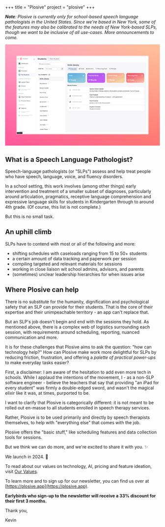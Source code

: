 +++
title = "Plosive"
project = "plosive"
+++

_**Note**: Plosive is currently only for school-based speech language pathologists in the United States. Since we're based in New York, some of the features may also be calibrated to the needs of New York-based SLPs, though we want to be inclusive of all use-cases. More announcements to come._

![a screenshot of the plosive app homepage](/img/plosive-homepage.png)

## What is a Speech Language Pathologist?

Speech-language pathologists (or "SLPs") assess and help treat people who have speech, language, voice, and fluency disorders.

In a school setting, this work involves (among other things) early intervention and treatment of a smaller subset of diagnoses, particularly around articulation, pragmatics, receptive language comprehension and expressive language skills for students in Kindergarten through to around 4th grade. (Of course, this list is not complete.)

But this is no small task.

## An uphill climb

SLPs have to contend with most or all of the following and more:

- shifting schedules with caseloads ranging from 15 to 50+ students
- a certain amount of data tracking and paperwork per session
- compiling targeted and relevant materials for sessions
- working in close liaison wit school admins, advisors, and parents
- (sometimes) unclear leadership hierarchies for when issues arise

## Where Plosive can help

There is no substitute for the humanity, dignification and psychological safety that an SLP can provide for their students. That is the core of their expertise and their unimpeachable territory - an app can't replace that.

But an SLP's job doesn't begin and end with the sessions they hold. As mentioned above, there is a complex web of logistics surrounding each session, with requirements around scheduling, reporting, nuanced communication and more.

It is for these challenges that Plosive aims to ask the question: "how can technology help?" How can Plosive make work more delightful for SLPs by reducing friction, frustration, and offering a _palette of practical power-ups_ to make everyday tasks easier?

First, a disclaimer: I am aware of the hesitation to add even more tech in schools. While I applaud the intentions of the movement, I - as a non-SLP software engineer - believe the teachers that say that providing "an iPad for every student" was firmly a double-edged sword, and wasn't the magical elixir like it was, at times, purported to be.

I want to clarify that Plosive is categorically different: it is not meant to be rolled out en-masse to all students enrolled in speech therapy services.

Rather, Plosive is to be used primarily and directly by speech therapists themselves, to help with "everything else" that comes with the job.

Plosive offers the "basic stuff," like scheduling features and data collection tools for sessions.

But we think we can do more, and we're excited to share it with you. :sparkles:

We launch in 2024. :rocket:

To read about our values on technology, AI, pricing and feature ideation, visit [Our Values](https://plosive.app/values).

To learn more and to sign up for our newsletter, you can find us over at [https://plosive.app](https://plosive.app).

**Earlybirds who sign-up to the newsletter will receive a 33% discount for their first 3 months.**

Thank you,

Kevin
